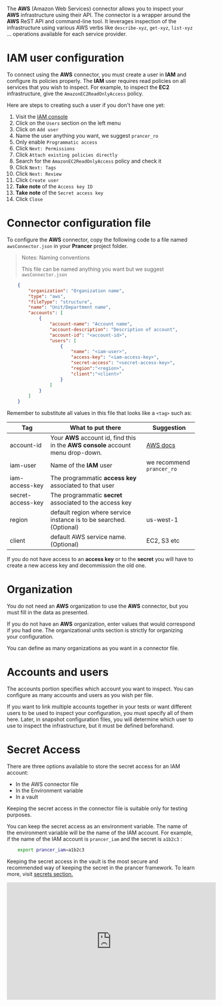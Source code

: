 The **AWS** (Amazon Web Services) connector allows you to inspect your **AWS** infrastructure using their API. The connector is a wrapper around the **AWS** ReST API and command-line tool. It leverages inspection of the infrastructure using various AWS verbs like `describe-xyz`, `get-xyz`, `list-xyz` ... operations available for each service provider.

# IAM user configuration

To connect using the **AWS** connector, you must create a user in **IAM** and configure its policies properly. The **IAM** user requires read policies on all services that you wish to inspect. For example, to inspect the **EC2** infrastructure, give the `AmazonEC2ReadOnlyAccess` policy.

Here are steps to creating such a user if you don't have one yet:

1. Visit the [IAM console][IAM-console]
2. Click on the `Users` section on the left menu
3. Click on `Add user`
4. Name the user anything you want, we suggest `prancer_ro`
5. Only enable `Programmatic access`
6. Click `Next: Permissions`
7. Click `Attach existing policies directly`
8. Search for the `AmazonEC2ReadOnlyAccess` policy and check it
9. Click `Next: Tags`
10. Click `Next: Review`
11. Click `Create user`
12. **Take note** of the `Access key ID`
13. **Take note** of the `Secret access key`
14. Click `Close`

# Connector configuration file

To configure the **AWS** connector, copy the following code to a file named `awsConnector.json` in your **Prancer** project folder.

> <NoteTitle>Notes: Naming conventions</NoteTitle>
>
> This file can be named anything you want but we suggest `awsConnector.json`

```json
    {
        "organization": "Organization name",
        "type": "aws",
        "fileType": "structure",
        "name": "Unit/Department name",
        "accounts": [
            {
                "account-name": "Account name",
                "account-description": "Description of account",
                "account-id": "<account-id>",
                "users": [
                    {
                        "name": "<iam-user>",
                        "access-key": "<iam-access-key>",
                        "secret-access": "<secret-access-key>",
                        "region":"<region>",
                        "client":"<client>"
                    }
                ]
            }
        ]
    }
```

Remember to substitute all values in this file that looks like a `<tag>` such as:

| Tag | What to put there | Suggestion |
|-----|-------------------|-------------|
| account-id | Your **AWS** account id, find this in the **AWS console** account menu drop-down.| [AWS docs][AWS-docs] |
| iam-user | Name of the **IAM** user| we recommend `prancer_ro` |
| iam-access-key | The programmatic **access key** associated to that user |
| secret-access-key | The programmatic **secret** associated to the access key |
| region       |        default region where service instance is to be searched.(Optional)|us-west-1|
| client     |      default AWS service name. (Optional)|    EC2, S3 etc    |

If you do not have access to an **access key** or to the **secret** you will have to create a new access key and decommission the old one.

# Organization

You do not need an **AWS** organization to use the **AWS** connector, but you must fill in the data as presented.

If you do not have an **AWS** organization, enter values that would correspond if you had one. The organizational units section is strictly for organizing your configuration.

You can define as many organizations as you want in a connector file.

# Accounts and users

The accounts portion specifies which account you want to inspect. You can configure as many accounts and users as you wish per file. 

If you want to link multiple accounts together in your tests or want different users to be used to inspect your configuration, you must specify all of them here. Later, in snapshot configuration files, you will determine which user to use to inspect the infrastructure, but it must be defined beforehand.

# Secret Access

There are three options available to store the secret access for an IAM account: 

- In the AWS connector file
- In the Environment variable
- In a vault

Keeping the secret access in the connector file is suitable only for testing purposes.

You can keep the secret access as an environment variable. The name of the environment variable will be the name of the IAM account. For example, if the name of the IAM account is `prancer_iam` and the secret is `a1b2c3` :

```bash
    export prancer_iam=a1b2c3
```

Keeping the secret access in the vault is the most secure and recommended way of keeping the secret in the prancer framework. To learn more, visit [secrets section.][secrets-section]

<!-- -----------------------All links from this page------------------------------------- -->
[AWS-docs]: https://docs.aws.amazon.com/IAM/latest/UserGuide/console_account-alias.html
[secrets-section]: ../configuration/secrets.md
[IAM-console]:https://console.aws.amazon.com/iam/home

<iframe width="560" height="315" src="https://www.youtube.com/embed/jYnqi9qbZhg" frameborder="0" allow="accelerometer; autoplay; encrypted-media; gyroscope; picture-in-picture" allowfullscreen></iframe>